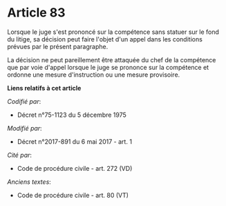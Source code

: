 # Article 83

Lorsque le juge s'est prononcé sur la compétence sans statuer sur le fond du litige, sa décision peut faire l'objet d'un
appel dans les conditions prévues par le présent paragraphe.

La décision ne peut pareillement être attaquée du chef de la compétence que par voie d'appel lorsque le juge se prononce sur
la compétence et ordonne une mesure d'instruction ou une mesure provisoire.

**Liens relatifs à cet article**

_Codifié par_:

  - Décret n°75-1123 du 5 décembre 1975

_Modifié par_:

  - Décret n°2017-891 du 6 mai 2017 - art. 1

_Cité par_:

  - Code de procédure civile - art. 272 (VD)

_Anciens textes_:

  - Code de procédure civile - art. 80 (VT)
